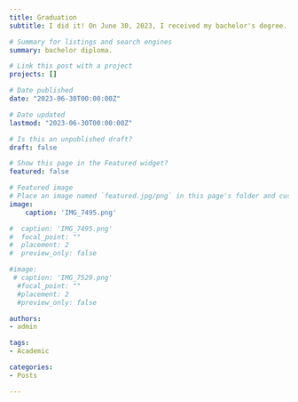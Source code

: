 ```yaml
---
title: Grаduation
subtitle: I did it! On June 30, 2023, I received my bachelor's degree. The 4-year journey has been completed! New beginnings and achievements are ahead!

# Summary for listings and search engines
summary: bachelor diploma.

# Link this post with a project
projects: []

# Date published
date: "2023-06-30T00:00:00Z"

# Date updated
lastmod: "2023-06-30T00:00:00Z"

# Is this an unpublished draft?
draft: false

# Show this page in the Featured widget?
featured: false

# Featured image
# Place an image named `featured.jpg/png` in this page's folder and customize its options here.
image:
    caption: 'IMG_7495.png'

#  caption: 'IMG_7495.png'
#  focal_point: ""
#  placement: 2
#  preview_only: false

#image:
 # caption: 'IMG_7529.png'
  #focal_point: ""
  #placement: 2
  #preview_only: false

authors:
- admin

tags:
- Academic

categories:
- Posts

---
```


